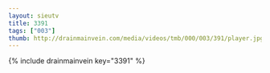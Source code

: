 ```yaml
--- 
layout: sieutv
title: 3391
tags: ["003"]
thumb: http://drainmainvein.com/media/videos/tmb/000/003/391/player.jpg
---
```

{% include drainmainvein key="3391" %} 
